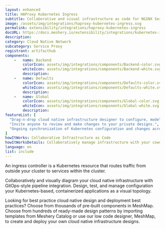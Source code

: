 ```yaml
---
layout: enhanced
title: HAProxy Kubernetes Ingress
subtitle: Collaborative and visual infrastructure as code for NGINX Service Mesh
image: /assets/img/integrations/haproxy-kubernetes-ingress.svg
permalink: extensibility/integrations/haproxy-kubernetes-ingress
docURL: https://docs.meshery.io/extensibility/integrations/kubernetes-ingress
description: 
category: Cloud Native Network
subcategory: Service Proxy
registrant: artifacthub
components: 
	-	name: Backend
		colorIcon: assets/img/integrations/components/Backend-color.svg
		whiteIcon: assets/img/integrations/components/Backend-white.svg
		description: 
	-	name: Defaults
		colorIcon: assets/img/integrations/components/Defaults-color.svg
		whiteIcon: assets/img/integrations/components/Defaults-white.svg
		description: 
	-	name: Global
		colorIcon: assets/img/integrations/components/Global-color.svg
		whiteIcon: assets/img/integrations/components/Global-white.svg
		description: 
featureList: [
  "Drag-n-drop cloud native infrastructure designer to configure, model, and deploy your workloads.",
  "Invite anyone to review and make changes to your private designs.",
  "Ongoing synchronization of Kubernetes configuration and changes across any number of clusters."
]
howItWorks: Collaborative Infrastructure as Code
howItWorksDetails: Collaboratively manage infrastructure with your coworkers synchronously sharing the same designs.
language: en
list: include
---
```

<p>
An ingress controller is a Kubernetes resource that routes traffic from outside your cluster to services within the cluster.
</p>
<p>
    Collaboratively and visually diagram your cloud native infrastructure with GitOps-style pipeline integration. Design, test, and manage configuration your Kubernetes-based, containerized applications as a visual topology.
</p>
<p>
    Looking for best practice cloud native design and deployment best practices? Choose from thousands of pre-built components in MeshMap. Choose from hundreds of ready-made design patterns by importing templates from Meshery Catalog or use our low code designer, MeshMap, to create and deploy your own cloud native infrastructure designs.
</p>
